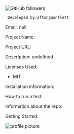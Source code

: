 # 

![GitHub followers](https://img.shields.io/github/followers/aftongauntlett?style=social)

```
 Developed by:aftongauntlett
```


Email: null

Project Name: 

Project URL: 

Description: undefined

Licenses Used: 
* MIT

Installation information: 

How to run a test: 

Information about the repo: 

Getting Started: 

![profile picture](https://avatars1.githubusercontent.com/u/59119773?v=4)